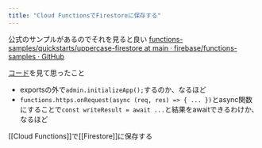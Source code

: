 ```yaml
---
title: "Cloud FunctionsでFirestoreに保存する"
---
```


公式のサンプルがあるのでそれを見ると良い
[functions-samples/quickstarts/uppercase-firestore at main · firebase/functions-samples · GitHub](https://github.com/firebase/functions-samples/tree/main/quickstarts/uppercase-firestore)

[コード](https://github.com/firebase/functions-samples/blob/main/quickstarts/uppercase-firestore/functions/index.js)を見て思ったこと
- exportsの外で`admin.initializeApp();`するのか、なるほど
- `functions.https.onRequest(async (req, res) => { ... })`とasync関数にすることで`const writeResult = await ...`と結果をawaitできるわけか、なるほど

[[Cloud Functions]]で[[Firestore]]に保存する
